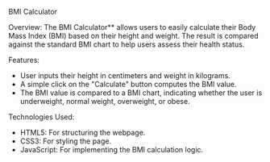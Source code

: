 BMI Calculator

Overview:
The BMI Calculator** allows users to easily calculate their Body Mass Index (BMI) based on their height and weight. The result is compared against the standard BMI chart to help users assess their health status.

Features:
- User inputs their height in centimeters and weight in kilograms.
- A simple click on the "Calculate" button computes the BMI value.
- The BMI value is compared to a BMI chart, indicating whether the user is underweight, normal weight, overweight, or obese.

Technologies Used:
- HTML5: For structuring the webpage.
- CSS3: For styling the page.
- JavaScript: For implementing the BMI calculation logic.

